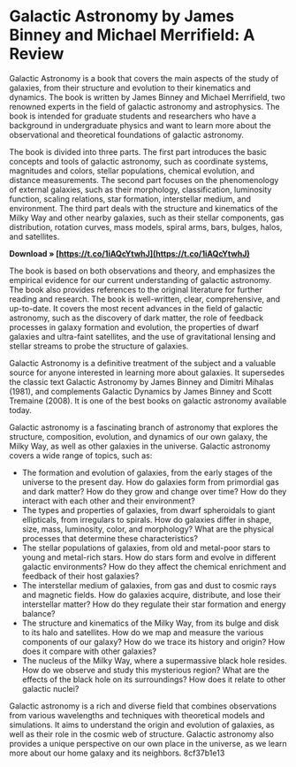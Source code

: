 
 
# Galactic Astronomy by James Binney and Michael Merrifield: A Review
 
Galactic Astronomy is a book that covers the main aspects of the study of galaxies, from their structure and evolution to their kinematics and dynamics. The book is written by James Binney and Michael Merrifield, two renowned experts in the field of galactic astronomy and astrophysics. The book is intended for graduate students and researchers who have a background in undergraduate physics and want to learn more about the observational and theoretical foundations of galactic astronomy.
 
The book is divided into three parts. The first part introduces the basic concepts and tools of galactic astronomy, such as coordinate systems, magnitudes and colors, stellar populations, chemical evolution, and distance measurements. The second part focuses on the phenomenology of external galaxies, such as their morphology, classification, luminosity function, scaling relations, star formation, interstellar medium, and environment. The third part deals with the structure and kinematics of the Milky Way and other nearby galaxies, such as their stellar components, gas distribution, rotation curves, mass models, spiral arms, bars, bulges, halos, and satellites.
 
**Download » [https://t.co/1iAQcYtwhJ](https://t.co/1iAQcYtwhJ)**


 
The book is based on both observations and theory, and emphasizes the empirical evidence for our current understanding of galactic astronomy. The book also provides references to the original literature for further reading and research. The book is well-written, clear, comprehensive, and up-to-date. It covers the most recent advances in the field of galactic astronomy, such as the discovery of dark matter, the role of feedback processes in galaxy formation and evolution, the properties of dwarf galaxies and ultra-faint satellites, and the use of gravitational lensing and stellar streams to probe the structure of galaxies.
 
Galactic Astronomy is a definitive treatment of the subject and a valuable source for anyone interested in learning more about galaxies. It supersedes the classic text Galactic Astronomy by James Binney and Dimitri Mihalas (1981), and complements Galactic Dynamics by James Binney and Scott Tremaine (2008). It is one of the best books on galactic astronomy available today.

Galactic astronomy is a fascinating branch of astronomy that explores the structure, composition, evolution, and dynamics of our own galaxy, the Milky Way, as well as other galaxies in the universe. Galactic astronomy covers a wide range of topics, such as:
 
- The formation and evolution of galaxies, from the early stages of the universe to the present day. How do galaxies form from primordial gas and dark matter? How do they grow and change over time? How do they interact with each other and their environment?
- The types and properties of galaxies, from dwarf spheroidals to giant ellipticals, from irregulars to spirals. How do galaxies differ in shape, size, mass, luminosity, color, and morphology? What are the physical processes that determine these characteristics?
- The stellar populations of galaxies, from old and metal-poor stars to young and metal-rich stars. How do stars form and evolve in different galactic environments? How do they affect the chemical enrichment and feedback of their host galaxies?
- The interstellar medium of galaxies, from gas and dust to cosmic rays and magnetic fields. How do galaxies acquire, distribute, and lose their interstellar matter? How do they regulate their star formation and energy balance?
- The structure and kinematics of the Milky Way, from its bulge and disk to its halo and satellites. How do we map and measure the various components of our galaxy? How do we trace its history and origin? How does it compare with other galaxies?
- The nucleus of the Milky Way, where a supermassive black hole resides. How do we observe and study this mysterious region? What are the effects of the black hole on its surroundings? How does it relate to other galactic nuclei?

Galactic astronomy is a rich and diverse field that combines observations from various wavelengths and techniques with theoretical models and simulations. It aims to understand the origin and evolution of galaxies, as well as their role in the cosmic web of structure. Galactic astronomy also provides a unique perspective on our own place in the universe, as we learn more about our home galaxy and its neighbors.
 8cf37b1e13
 
